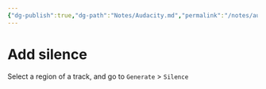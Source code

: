 ```yaml
---
{"dg-publish":true,"dg-path":"Notes/Audacity.md","permalink":"/notes/audacity/"}
---
```



# Add silence

Select a region of a track, and go to `Generate` > `Silence`
